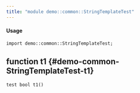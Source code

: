 ```yaml
---
title: "module demo::common::StringTemplateTest"
---
```


#### Usage

`import demo::common::StringTemplateTest;`


## function t1 {#demo-common-StringTemplateTest-t1}

```rascal
test bool t1()

```

